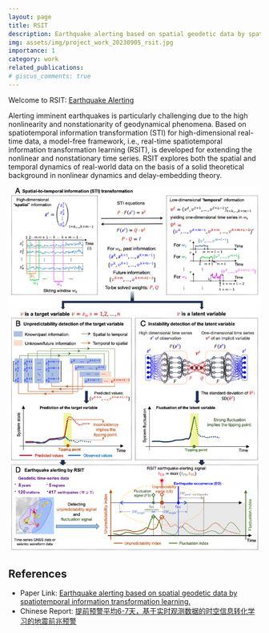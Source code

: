 ```yaml
---
layout: page
title: RSIT
description: Earthquake alerting based on spatial geodetic data by spatiotemporal information transformation learning
img: assets/img/project_work_20230905_rsit.jpg
importance: 1
category: work
related_publications:
# giscus_comments: true
---
```


Welcome to RSIT: <a href="https://earthquakepredictionrsit.com/" target="_blank">Earthquake Alerting</a>

Alerting imminent earthquakes is particularly challenging due to the high nonlinearity and nonstationarity of geodynamical phenomena. Based on spatiotemporal information transformation (STI) for high-dimensional real-time data, a model-free framework, i.e., real-time spatiotemporal information transformation learning (RSIT), is developed for extending the nonlinear and nonstationary time series. RSIT explores both the spatial and temporal dynamics of real-world data on the basis of a solid theoretical background in nonlinear dynamics and delay-embedding theory.

![alt text](assets/img/publication_preview/about_RSIT.png)

## References
- Paper Link: [Earthquake alerting based on spatial geodetic data by spatiotemporal information transformation learning.](https://doi.org/10.1073/pnas.2302275120)
- Chinese Report: [提前预警平均6-7天，基于实时观测数据的时空信息转化学习的地震前兆预警](https://mp.weixin.qq.com/s/IlgKa0R4fCn6zwWVUHWp7A)